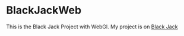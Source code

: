 # BlackJackWeb

This is the Black Jack Project with WebGl. My project is on [Black Jack](https://github.com/MarioCliment/BlackJack)
